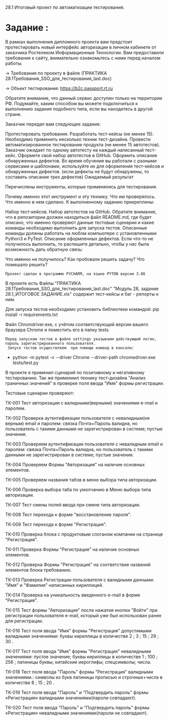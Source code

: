28.1 Итоговый проект по автоматизации тестирования.
# Задание :
В рамках выполнения дипломного проекта вам предстоит протестировать новый интерфейс авторизации в личном кабинете от заказчика Ростелеком Информационные Технологии. Вам предоставили требования к сайту, внимательно ознакомьтесь с ними перед началом работы. 

→ Требования по проекту в файле (ПРАКТИКА 28.1Требования_SSO_для_тестирования_last.doc)

→ Объект тестирования: https://b2c.passport.rt.ru

Обратите внимание, что данный сервис доступен только на территории РФ. Подумайте, каким способом вы можете подключиться к выполнению задания подобного типа, если вы находитесь в другой стране.

Заказчик передал вам следующее задание:

Протестировать требования.
Разработать тест-кейсы (не менее 15). Необходимо применить несколько техник тест-дизайна.
Провести автоматизированное тестирование продукта (не менее 15 автотестов). Заказчик ожидает по одному автотесту на каждый написанный тест-кейс. Оформите свой набор автотестов в GitHub.
Оформить описание обнаруженных дефектов. Во время обучения вы работали с разными сервисами и шаблонами, используйте их для оформления тест-кейсов и обнаруженных дефектов. (если дефекты не будут обнаружены, то составить описание трех дефектов)
Ожидаемый результат

Перечислены инструменты, которые применялись для тестирования.

Почему именно этот инструмент и эту технику.
Что им проверялось.
Что именно в нем сделано.
К выполненному заданию прикреплены:

Набор тест-кейсов.
Набор автотестов на GitHub. Обратите внимание, что в репозитории должен находиться файл README.md, где будет описано, что именно проверяют данные тестовые сценарии и какие команды необходимо выполнить для запуска тестов. Описанные команды должны работать на любом компьютере с установленными Python3 и PyTest.
Описание оформленных дефектов.
Если что-то не получилось выполнить, то распишите детально, чтобы у нас была возможность дать обратную связь:

Что именно не получилось?
Как пробовали решить задачу?
Что помешало решить?

	Проэект сделан в программе PYCHARM, на языке PYTON версии 3.86
  В проекте есть Файлы "ПРАКТИКА 28.1Требования_SSO_для_тестирования_last.doc" 
  "Модуль 28, задание 28.1_ИТОГОВОЕ ЗАДАНИЕ.xls" содержит тест-кейсы и баг - репорты к ним.

Для запуска тестов необходимо установить библиотеки командой:
pip install -r requirements.txt

Файл Chromdriver.exe, с учётом соответствующей версии вашего  браузера Chrome и поместить его в папку tests. 

    Перед запуском тестов в файле settings указываем действующий логин, пароль зарегистрированного пользователя.
     Запуск тестов осуществляем  при помощи команд в консоли:
- python -m pytest -v --driver Chrome --driver-path chromedriver.exe tests/test.py


В проекте я применил сценарий по позитивному и негативному тестированию.
Так же примениил технику тест-дизайна
 "Анализ граничных значений" в проверке поля ввода "Имя" формы регистрации.


Тестовые сценарии проверяют:

TК-001 Тест авторизации с валидными(верными) значениями e-mail и паролем.

TК-002 Проверка аутентификации пользователя с невалидным(не верным) email и паролем:
связка Почта+Пароль валидна, но пользователь с такими данными не зарегистрирован в системе;
пустые значения.

TК-003 Проверяем аутентификации пользователя с невалидным email и паролем:
связка Почта+Пароль валидна, но пользователь с такими данными не зарегистрирован в системе;
пустые значения.

ТК-004 Проверяем Формы "Авторизация" на наличие основных элементов.

TК-005 Проверяем названия табов в меню выбора типа авторизации.

TК-006 Проверка выбора таба по умолчанию в Меню выбора типа авторизации.

TК-007 Тест смены полей ввода при смене типа авторизации.

TК-008 Тест перехода к форме "восстановление пароля".

TК-009 Тест перехода к форме "Регистрация".

TК-010 Проверка блока с продуктовым слоганом компании на странице "Регистрация".
    
TК-011 Проверка Формы "Регистрация" на наличие основных элементов.

TК-012 Проверка Формы "Регистрация" на соответствие названий элементов блока требованию.

TК-013 Проверка Регистрации пользователя с валидными данными: "Имя" и "Фамилия" написанных кириллицей.

TК-014 Проверка на уникальность введенного e-mail в форме "Регистрация".

TК-015 Тест формы "Авторизация" после нажатия кнопки "Войти" при регистрации пользователя e-mail,
который уже был использован ранее для регистрации.

TК-016 Тест поля ввода "Имя" формы "Регистрация" допустимыми валидными значениями:
буквы кириллицы в количестве 2 ; 3 ; 15 ; 29 ; 30 .

TК-017 Тест поля ввода "Имя" формы "Регистрация" невалидными значениями:
пустое значение;
буквы кириллицы в количестве 1 ; 100 ; 256 ;
латиницы буквы; китайские иероглифы; спецсимволы; числа.

TК-018 Тест поля ввода "Пароль" формы "Регистрация" валидными значениями.:
символы из букв латиницы прописью и строчные+числа в количестве 8 ; 15 ; 20 .

TК-019 Тест поля ввода "Пароль" и "Подтвердить пароль" формы «Регистрация»
валидными значениями(пароли совпадают).

TК-020 Тест поля ввода "Пароль" и "Подтвердить пароль" формы «Регистрация»
невалидными значениями(пароли не совпадают).
